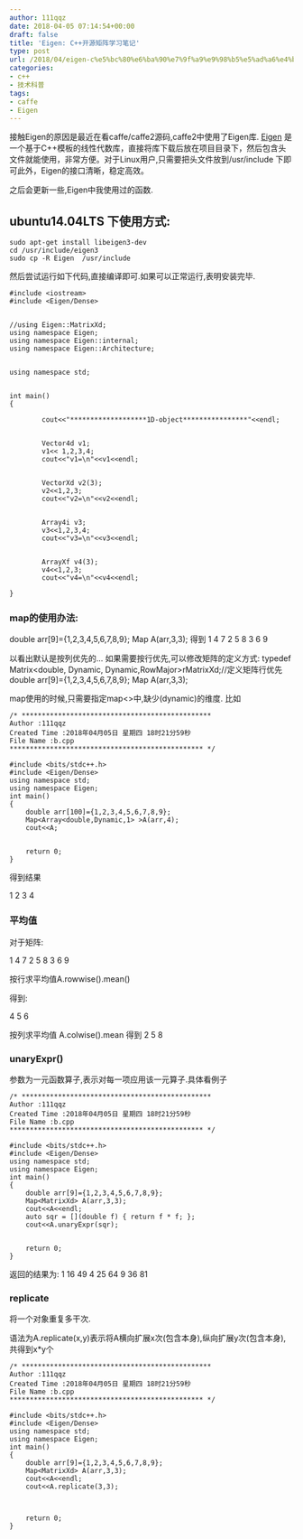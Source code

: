 ```yaml
---
author: 111qqz
date: 2018-04-05 07:14:54+00:00
draft: false
title: 'Eigen: C++开源矩阵学习笔记'
type: post
url: /2018/04/eigen-c%e5%bc%80%e6%ba%90%e7%9f%a9%e9%98%b5%e5%ad%a6%e4%b9%a0%e7%ac%94%e8%ae%b0/
categories:
- c++
- 技术科普
tags:
- caffe
- Eigen
---
```


接触Eigen的原因是最近在看caffe/caffe2源码,caffe2中使用了Eigen库. [Eigen](http://eigen.tuxfamily.org/index.php?title=Main_Page) 是一个基于C++模板的线性代数库，直接将库下载后放在项目目录下，然后包含头文件就能使用，非常方便。对于Linux用户,只需要把头文件放到/usr/include 下即可此外，Eigen的接口清晰，稳定高效。

之后会更新一些,Eigen中我使用过的函数.


## ubuntu14.04LTS 下使用方式:



    
    sudo apt-get install libeigen3-dev
    cd /usr/include/eigen3
    sudo cp -R Eigen  /usr/include


然后尝试运行如下代码,直接编译即可.如果可以正常运行,表明安装完毕.

    
    #include <iostream>
    #include <Eigen/Dense>
    
    
    //using Eigen::MatrixXd;
    using namespace Eigen;
    using namespace Eigen::internal;
    using namespace Eigen::Architecture;
    
    
    using namespace std;
    
    
    int main()
    {
    
            cout<<"*******************1D-object****************"<<endl;
    
    
            Vector4d v1;
            v1<< 1,2,3,4;
            cout<<"v1=\n"<<v1<<endl;
    
    
            VectorXd v2(3);
            v2<<1,2,3;
            cout<<"v2=\n"<<v2<<endl;
    
    
            Array4i v3;
            v3<<1,2,3,4;
            cout<<"v3=\n"<<v3<<endl;
    
    
            ArrayXf v4(3);
            v4<<1,2,3;
            cout<<"v4=\n"<<v4<<endl;
    
    }
    




### map的使用办法:


double arr[9]={1,2,3,4,5,6,7,8,9};
Map<MatrixXd> A(arr,3,3);
得到
1 4 7
2 5 8
3 6 9

以看出默认是按列优先的...
如果需要按行优先,可以修改矩阵的定义方式:
typedef Matrix<double, Dynamic, Dynamic,RowMajor>rMatrixXd;//定义矩阵行优先
double arr[9]={1,2,3,4,5,6,7,8,9};
Map A(arr,3,3);

map使用的时候,只需要指定map<>中,缺少(dynamic)的维度.
比如

    
    /* ***********************************************
    Author :111qqz
    Created Time :2018年04月05日 星期四 18时21分59秒
    File Name :b.cpp
    ************************************************ */
    
    #include <bits/stdc++.h>
    #include <Eigen/Dense>
    using namespace std;
    using namespace Eigen;
    int main()
    {
        double arr[100]={1,2,3,4,5,6,7,8,9};
        Map<Array<double,Dynamic,1> >A(arr,4);
        cout<<A;
    
    
        return 0;
    }


得到结果

1
2
3
4


### 平均值


对于矩阵:

1 4 7
2 5 8
3 6 9

按行求平均值A.rowwise().mean()

得到:

4
5
6

按列求平均值 A.colwise().mean
得到
2 5 8


### unaryExpr()


参数为一元函数算子,表示对每一项应用该一元算子.具体看例子

    
    /* ***********************************************
    Author :111qqz
    Created Time :2018年04月05日 星期四 18时21分59秒
    File Name :b.cpp
    ************************************************ */
    
    #include <bits/stdc++.h>
    #include <Eigen/Dense>
    using namespace std;
    using namespace Eigen;
    int main()
    {
        double arr[9]={1,2,3,4,5,6,7,8,9};
        Map<MatrixXd> A(arr,3,3);
        cout<<A<<endl;
        auto sqr = [](double f) { return f * f; };
        cout<<A.unaryExpr(sqr);
    
    
        return 0;
    }


返回的结果为:
1 16 49
4 25 64
9 36 81




### replicate


将一个对象重复多干次.

语法为A.replicate(x,y)表示将A横向扩展x次(包含本身),纵向扩展y次(包含本身),共得到x*y个

    
    /* ***********************************************
    Author :111qqz
    Created Time :2018年04月05日 星期四 18时21分59秒
    File Name :b.cpp
    ************************************************ */
    
    #include <bits/stdc++.h>
    #include <Eigen/Dense>
    using namespace std;
    using namespace Eigen;
    int main()
    {
        double arr[9]={1,2,3,4,5,6,7,8,9};
        Map<MatrixXd> A(arr,3,3);
        cout<<A<<endl;
        cout<<A.replicate(3,3);
    
    
    
        return 0;
    }



